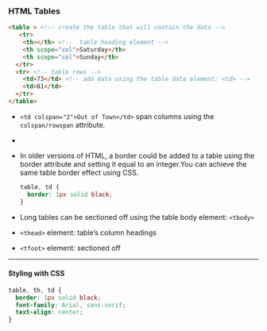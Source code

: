 ### HTML Tables
``` html
<table > <!-- create the table that will contain the data -->
   <tr>
    <th></th> <!--  table heading element -->
    <th scope="col">Saturday</th>
    <th scope="col">Sunday</th>
  </tr>
  <tr> <!-- table rows -->
    <td>73</td> <!-- add data using the table data element: <td> -->
    <td>81</td>
  </tr>
</table>
``` 
- `<td colspan="2">Out of Town</td>` span columns using the `colspan/rowspan` attribute.
- 

- In older versions of HTML, a border could be added to a table using the border attribute and setting it equal to an integer.You can achieve the same table border effect using CSS.
    ``` css
    table, td {
      border: 1px solid black;
    }
    ```
- Long tables can be sectioned off using the table body element: `<tbody>`
- `<thead>` element: table’s column headings 
- `<tfoot>` element: sectioned off
--- 
#### Styling with CSS
``` css
table, th, td {
  border: 1px solid black;
  font-family: Arial, sans-serif;
  text-align: center;
}
```